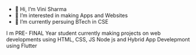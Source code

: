- 👋 Hi, I’m Vini Sharma 
- 👀 I’m interested in making Apps and Websites 
- 🌱 I’m currently persuing BTech in CSE

I m PRE- FINAL Year student currently making projects on web developments using HTML, CSS, JS Node js  and Hybrid App Develepmont using  Flutter
